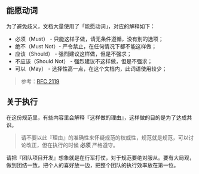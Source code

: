 ## 能愿动词

为了避免歧义，文档大量使用了「能愿动词」，对应的解释如下：

* 必须（Must） - 只能这样子做，请无条件遵循，没有别的选项；
* 绝不（Must Not）- 严令禁止，在任何情况下都不能这样做；
* 应该（Should） - 强烈建议这样做，但是不强求；
* 不应该（Should Not） - 强烈建议不这样做，但是不强求；
* 可以（May） - 选择性高一点，在这个文档内，此词语使用较少；

> 参考：[RFC 2119](http://www.ietf.org/rfc/rfc2119.txt)

## 关于执行

在这份规范里，有些内容里会解释『这样做的理由』，这样做的目的是为了达成共识。

> 请不要以此『理由』的准确性来怀疑规范的权威性，规范就是规范，可以讨论改正，但在执行的时候 **必须** 严格遵守。 

请把『团队项目开发』想象就是在行军打仗，对于规范要绝对服从。要有大局观，做到团结一致，把个人的喜好放一边，把整个团队的执行效率放在第一位。

